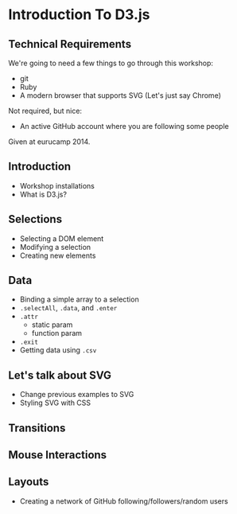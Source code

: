 Introduction To D3.js
=========

## Technical Requirements

We're going to need a few things to go through this workshop:

* git
* Ruby
* A modern browser that supports SVG (Let's just say Chrome)

Not required, but nice:

* An active GitHub account where you are following some people

Given at eurucamp 2014.

## Introduction
* Workshop installations
* What is D3.js?

## Selections
* Selecting a DOM element
* Modifying a selection
* Creating new elements

## Data
* Binding a simple array to a selection
* `.selectAll`, `.data`, and `.enter`
* `.attr`
  * static param
  * function param
* `.exit`
* Getting data using `.csv`

## Let's talk about SVG
* Change previous examples to SVG
* Styling SVG with CSS

## Transitions

## Mouse Interactions

## Layouts
* Creating a network of GitHub following/followers/random users
